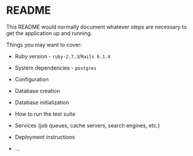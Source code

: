 # README

This README would normally document whatever steps are necessary to get the
application up and running.

Things you may want to cover:

* Ruby version - `ruby-2.7.3`/`Rails 6.1.4`

* System dependencies - `postgres`

* Configuration

* Database creation

* Database initialization

* How to run the test suite

* Services (job queues, cache servers, search engines, etc.)

* Deployment instructions

* ...

